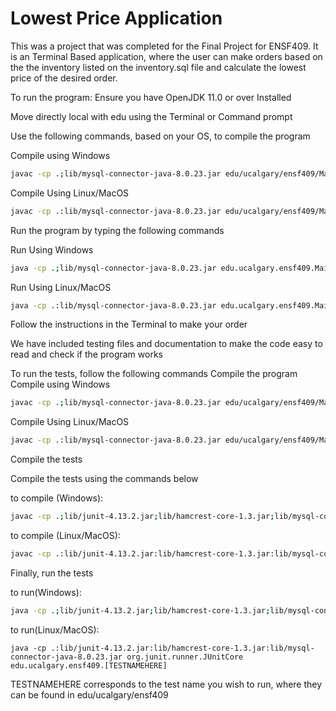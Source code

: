 # Lowest Price Application

This was a project that was completed for the Final Project for ENSF409. It is an Terminal Based application, where the user can make orders based on the the inventory listed on the inventory.sql file and calculate the lowest price of the desired order.

To run the program:
Ensure you have OpenJDK 11.0 or over Installed

Move directly local with edu using the Terminal or Command prompt

Use the following commands, based on your OS, to compile the program

Compile using Windows
```bash
javac -cp .;lib/mysql-connector-java-8.0.23.jar edu/ucalgary/ensf409/Main.java
```
Compile Using Linux/MacOS
```bash
javac -cp .:lib/mysql-connector-java-8.0.23.jar edu/ucalgary/ensf409/Main.java
```
Run the program by typing the following commands

Run Using Windows
```bash
java -cp .;lib/mysql-connector-java-8.0.23.jar edu.ucalgary.ensf409.Main
```
Run Using Linux/MacOS
```bash
java -cp .:lib/mysql-connector-java-8.0.23.jar edu.ucalgary.ensf409.Main
```
Follow the instructions in the Terminal to make your order

We have included testing files and documentation to make the code easy to read and check if the program works

To run the tests, follow the following commands
Compile the program
Compile using Windows
```bash
javac -cp .;lib/mysql-connector-java-8.0.23.jar edu/ucalgary/ensf409/Main.java
```
Compile Using Linux/MacOS
```bash
javac -cp .:lib/mysql-connector-java-8.0.23.jar edu/ucalgary/ensf409/Main.java
```
Compile the tests

Compile the tests using the commands below

to compile (Windows):
```bash
javac -cp .;lib/junit-4.13.2.jar;lib/hamcrest-core-1.3.jar;lib/mysql-connector-java-8.0.23.jar edu/ucalgary/ensf409/[TESTNAMEHERE].java
```
to compile (Linux/MacOS):
```bash
javac -cp .:lib/junit-4.13.2.jar:lib/hamcrest-core-1.3.jar:lib/mysql-connector-java-8.0.23.jar edu/ucalgary/ensf409/[TESTNAMEHERE].java
```
Finally, run the tests

to run(Windows):
```bash
java -cp .;lib/junit-4.13.2.jar;lib/hamcrest-core-1.3.jar;lib/mysql-connector-java-8.0.23.jar org.junit.runner.JUnitCore edu.ucalgary.ensf409.[TESTNAMEHERE]
```
to run(Linux/MacOS):
```
java -cp .:lib/junit-4.13.2.jar:lib/hamcrest-core-1.3.jar:lib/mysql-connector-java-8.0.23.jar org.junit.runner.JUnitCore edu.ucalgary.ensf409.[TESTNAMEHERE]
```
TESTNAMEHERE corresponds to the test name you wish to run, where they can be found in edu/ucalgary/ensf409

